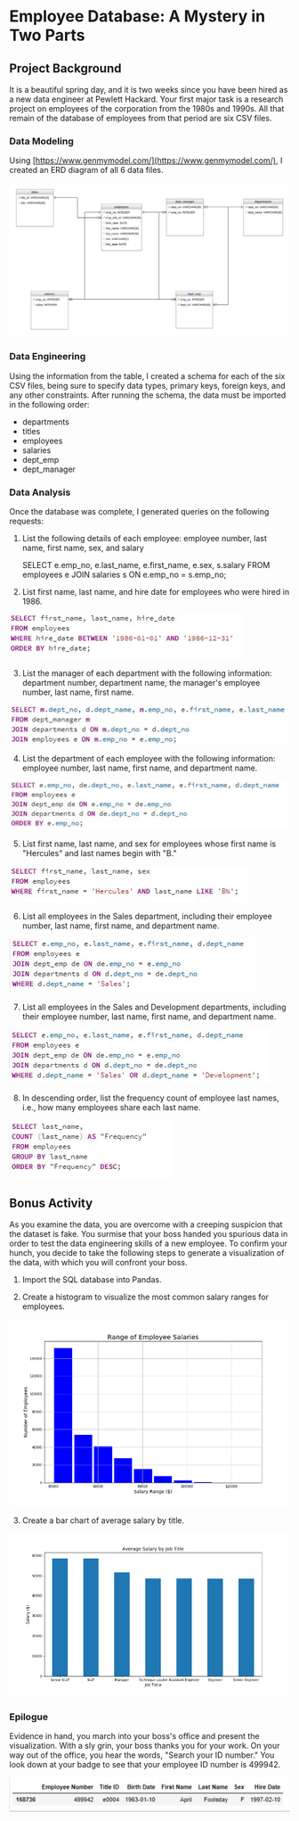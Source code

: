 # Employee Database: A Mystery in Two Parts

## Project Background

It is a beautiful spring day, and it is two weeks since you have been hired as a new data engineer at Pewlett Hackard. Your first major task is a research project on employees of the corporation from the 1980s and 1990s. All that remain of the database of employees from that period are six CSV files.


### Data Modeling

Using [https://www.genmymodel.com/](https://www.genmymodel.com/), I created an ERD diagram of all 6 data files. 

![ERD](images/ERD_diagram.jpeg)


### Data Engineering

Using the information from the table, I created a schema for each of the six CSV files, being sure to specify data types, primary keys, foreign keys, and any other constraints. After running the schema, the data must be imported in the following order:

 - departments
 - titles
 - employees
 - salaries
 - dept_emp
 - dept_manager    
 

### Data Analysis
Once the database was complete, I generated queries on the following requests:

 1. List the following details of each employee: employee number, last name, first name, sex, and salary
 
    SELECT e.emp_no, e.last_name, e.first_name, e.sex, s.salary
    FROM employees e
    JOIN salaries s
    ON e.emp_no = s.emp_no;
 
 2. List first name, last name, and hire date for employees who were hired in 1986.
 
![Hire_Date](images/q2_query.JPG)
 
 3. List the manager of each department with the following information: department number, department name, the manager's employee number, last name, first name.
 
![Manager](images/q3_query.JPG)
 
 4. List the department of each employee with the following information: employee number, last name, first name, and department name.
 
![Department](images/q4_query.JPG)
 
 5. List first name, last name, and sex for employees whose first name is "Hercules" and last names begin with "B."
 
![Hercules](images/q5_query.JPG)
 
 6. List all employees in the Sales department, including their employee number, last name, first name, and department name.
 
![Sales_Department](images/q6_query.JPG)
 
 7. List all employees in the Sales and Development departments, including their employee number, last name, first name, and department name.
 
![Sales_and_Development](images/q7_query.JPG)
 
 8. In descending order, list the frequency count of employee last names, i.e., how many employees share each last name.
 
![Last_Name_Frequency](images/q8_query.JPG)
 

## Bonus Activity

As you examine the data, you are overcome with a creeping suspicion that the dataset is fake. You surmise that your boss handed you spurious data in order to test the data engineering skills of a new employee. To confirm your hunch, you decide to take the following steps to generate a visualization of the data, with which you will confront your boss.

1. Import the SQL database into Pandas. 


2. Create a histogram to visualize the most common salary ranges for employees.

![Salary_Histogramn](images/Range_of_Employee_Salaries.png)

3. Create a bar chart of average salary by title.

![Salary_by_Title](images/Salary_by_Title.png)


### Epilogue
Evidence in hand, you march into your boss's office and present the visualization. With a sly grin, your boss thanks you for your work. On your way out of the office, you hear the words, "Search your ID number." You look down at your badge to see that your employee ID number is 499942.

![My_ID](images/my_id.JPG)


